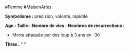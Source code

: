 #Femme #MaisonAries 

**Symbolisme :** précision, volonté, rapidité

**Age :**
**Taille :**
**Nombre de vies :**
**Nombres de résurrections :**
- Morte attaquée par des loup à 3 ans en -30

**Titres :** 
"
"


